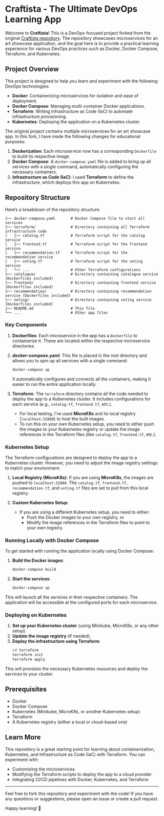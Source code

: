 # Craftista - The Ultimate DevOps Learning App

Welcome to **Craftista**! This is a DevOps-focused project forked from the original [Craftista repository](https://github.com/craftista/craftista). The repository showcases microservices for an art showcase application, and the goal here is to provide a practical learning experience for various DevOps practices such as Docker, Docker Compose, Terraform, and Kubernetes.

## Project Overview

This project is designed to help you learn and experiment with the following DevOps technologies:

- **Docker**: Containerizing microservices for isolation and ease of deployment.
- **Docker Compose**: Managing multi-container Docker applications.
- **Terraform**: Writing Infrastructure as Code (IaC) to automate infrastructure provisioning.
- **Kubernetes**: Deploying the application on a Kubernetes cluster.

The original project contains multiple microservices for an art showcase app. In this fork, I have made the following changes for educational purposes:

1. **Dockerization**: Each microservice now has a corresponding `Dockerfile` to build its respective image.
2. **Docker Compose**: A `docker-compose.yaml` file is added to bring up all services with a single command, automatically configuring the necessary containers.
3. **Infrastructure as Code (IaC)**: I used **Terraform** to define the infrastructure, which deploys this app on Kubernetes.

## Repository Structure

Here’s a breakdown of the repository structure:

```
├── docker-compose.yaml       # Docker Compose file to start all services
├── terraform/                # Directory containing all Terraform infrastructure code
│   ├── catalog.tf            # Terraform script for the catalog service
│   ├── frontend.tf           # Terraform script for the frontend service
│   ├── recommendation.tf     # Terraform script for the recommendation service
│   ├── voting.tf             # Terraform script for the voting service
│   └── ...                   # Other Terraform configurations
├── catalogue/                # Directory containing catalogue service (Dockerfiles included)
├── frontend/                 # Directory containing frontend service (Dockerfiles included)
├── recommendation/           # Directory containing recommendation service (Dockerfiles included)
├── voting/                   # Directory containing voting service (Dockerfiles included)
├── README.md                 # This file
└── ...                       # Other app files
```

### Key Components

1. **Dockerfiles**: Each microservice in the app has a `Dockerfile` to containerize it. These are located within the respective microservice directories.

2. **docker-compose.yaml**: This file is placed in the root directory and allows you to spin up all services with a single command:
   ```bash
   docker-compose up
   ```
   It automatically configures and connects all the containers, making it easier to run the entire application locally.

3. **Terraform**: The `terraform` directory contains all the code needed to deploy the app to a Kubernetes cluster. It includes configurations for each service (e.g., `catalog.tf`, `frontend.tf`, etc.). 
   - For local testing, I’ve used **MicroK8s** and its local registry (`localhost:32000`) to host the built images. 
   - To run this on your own Kubernetes setup, you need to either push the images to your Kubernetes registry or update the image references in the Terraform files (like `catalog.tf`, `frontend.tf`, etc.).

### Kubernetes Setup

The Terraform configurations are designed to deploy the app to a Kubernetes cluster. However, you need to adjust the image registry settings to match your environment.

1. **Local Registry (MicroK8s)**: If you are using **MicroK8s**, the images are pushed to `localhost:32000`. The `catalog.tf`, `frontend.tf`, `recommendation.tf`, and `voting.tf` files are set to pull from this local registry.

2. **Custom Kubernetes Setup**: 
   - If you are using a different Kubernetes setup, you need to either:
     - Push the Docker images to your own registry, or
     - Modify the image references in the Terraform files to point to your own registry.

### Running Locally with Docker Compose

To get started with running the application locally using Docker Compose:

1. **Build the Docker images**:
   ```bash
   docker-compose build
   ```

2. **Start the services**:
   ```bash
   docker-compose up
   ```

This will launch all the services in their respective containers. The application will be accessible at the configured ports for each microservice.

### Deploying on Kubernetes

1. **Set up your Kubernetes cluster** (using Minikube, MicroK8s, or any other setup).
2. **Update the image registry** (if needed).
3. **Deploy the infrastructure using Terraform**:
   ```bash
   cd terraform
   terraform init
   terraform apply
   ```

This will provision the necessary Kubernetes resources and deploy the services to your cluster.

## Prerequisites

- Docker
- Docker Compose
- Kubernetes (Minikube, MicroK8s, or another Kubernetes setup)
- Terraform
- A Kubernetes registry (either a local or cloud-based one)

## Learn More

This repository is a great starting point for learning about containerization, Kubernetes, and Infrastructure as Code (IaC) with Terraform. You can experiment with:

- Customizing the microservices
- Modifying the Terraform scripts to deploy the app to a cloud provider
- Integrating CI/CD pipelines with Docker, Kubernetes, and Terraform

---

Feel free to fork this repository and experiment with the code! If you have any questions or suggestions, please open an issue or create a pull request.

Happy learning! 🚀